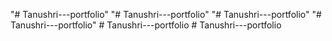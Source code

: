 "# Tanushri---portfolio" 
"# Tanushri---portfolio" 
"# Tanushri---portfolio" 
"# Tanushri---portfolio" 
#   T a n u s h r i - - - p o r t f o l i o  
 #   T a n u s h r i - - - p o r t f o l i o  
 